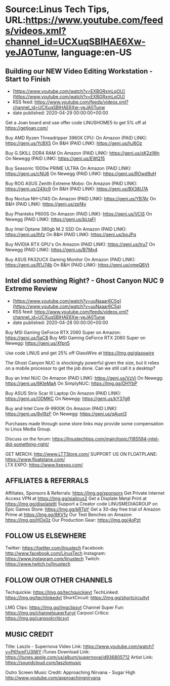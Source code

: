 # Source:Linus Tech Tips, URL:https://www.youtube.com/feeds/videos.xml?channel_id=UCXuqSBlHAE6Xw-yeJA0Tunw, language:en-US

## Building our NEW Video Editing Workstation - Start to Finish
 - [https://www.youtube.com/watch?v=EXBGRxmLqOU](https://www.youtube.com/watch?v=EXBGRxmLqOU)
 - RSS feed: https://www.youtube.com/feeds/videos.xml?channel_id=UCXuqSBlHAE6Xw-yeJA0Tunw
 - date published: 2020-04-29 00:00:00+00:00

Get a Joan board and use offer code LINUSHOME5 to get 5% off at https://getjoan.com/

Buy AMD Ryzen Threadripper 3960X CPU:
On Amazon (PAID LINK): https://geni.us/YcBX5
On B&H (PAID LINK): https://geni.us/hJ6Oz

Buy G.SKILL DDR4 RAM
On Amazon (PAID LINK): https://geni.us/sK2zlWn
On Newegg (PAID LINK): https://geni.us/EWQ15

Buy Seasonic 1000w PRIME ULTRA
On Amazon (PAID LINK): https://geni.us/cNU6
On Newegg (PAID LINK): https://geni.us/ROwd9uH

Buy ROG ASUS Zenith Extreme Mobo:
On Amazon (PAID LINK): https://geni.us/24Xc9
On B&H (PAID LINK): https://geni.us/BX38U7A

Buy Noctua NH-U14S
On Amazon (PAID LINK): https://geni.us/YB7Ar
On B&H (PAID LINK): https://geni.us/zpf4v

Buy Phanteks P600S
On Amazon (PAID LINK): https://geni.us/VClS
On Newegg (PAID LINK): https://geni.us/bLtaFI

Buy Intel Optane 380gb M.2 SSD
On Amazon (PAID LINK): https://geni.us/Ihfz
On B&H (PAID LINK): https://geni.us/boJPq

Buy NVIDIA RTX GPU's
On Amazon (PAID LINK): https://geni.us/tru7
On Newegg (PAID LINK): https://geni.us/B7Mx4

Buy ASUS PA32UCX Gaming Monitor
On Amazon (PAID LINK): https://geni.us/R1J74b
On B&H (PAID LINK): https://geni.us/vmeQ6Vt

## Intel did something Right? - Ghost Canyon NUC 9 Extreme Review
 - [https://www.youtube.com/watch?v=uuNaaar6C5g](https://www.youtube.com/watch?v=uuNaaar6C5g)
 - RSS feed: https://www.youtube.com/feeds/videos.xml?channel_id=UCXuqSBlHAE6Xw-yeJA0Tunw
 - date published: 2020-04-28 00:00:00+00:00

Buy MSI Gaming GeForce RTX 2060 Super on Amazon: https://geni.us/5aC8
Buy MSI Gaming GeForce RTX 2060 Super on Newegg: https://geni.us/Xfpn5

Use code LINUS and get 25% off GlassWire at https://lmg.gg/glasswire

The Ghost Canyon NUC is shockingly powerful given the size, but it relies on a mobile processor to get the job done. Can we still call it a desktop?

Buy an Intel NUC 
On Amazon (PAID LINK): https://geni.us/VzVi 
On Newegg: https://geni.us/6KIeMaA 
On SimplyNUC: https://lmg.gg/DHYbP

Buy ASUS Strix Scar III Laptop
On Amazon (PAID LINK): https://geni.us/ODMKC
On Newegg: https://geni.us/kY37gR

Buy and Intel Core i9-9900K
On Amazon (PAID LINK): https://geni.us/8vI9zF
On Newegg: https://geni.us/qAuxt3

Purchases made through some store links may provide some compensation to Linus Media Group.

Discuss on the forum: https://linustechtips.com/main/topic/1185594-intel-did-something-right/

GET MERCH: http://www.LTTStore.com/
SUPPORT US ON FLOATPLANE: https://www.floatplane.com/  
LTX EXPO: https://www.ltxexpo.com/   

AFFILIATES & REFERRALS
---------------------------------------------------
Affiliates, Sponsors & Referrals: https://lmg.gg/sponsors
Get Private Internet Access VPN at https://lmg.gg/pialinus2
Get a Displate Metal Print at https://lmg.gg/displateltt
Support a Creator code LINUSMEDIAGROUP on Epic Games Store: https://lmg.gg/kRTpY
Get a 30-day free trial of Amazon Prime at https://lmg.gg/8KV1v
Our Test Benches on Amazon: https://lmg.gg/HOx0z
Our Production Gear: https://lmg.gg/4oPzt
 
FOLLOW US ELSEWHERE
---------------------------------------------------  
Twitter: https://twitter.com/linustech
Facebook: http://www.facebook.com/LinusTech
Instagram: https://www.instagram.com/linustech
Twitch: https://www.twitch.tv/linustech

FOLLOW OUR OTHER CHANNELS
---------------------------------------------------  
Techquickie: https://lmg.gg/techquickieyt
TechLinked: https://lmg.gg/techlinkedyt
ShortCircuit: https://lmg.gg/shortcircuityt

LMG Clips: https://lmg.gg/lmgclipsyt
Channel Super Fun: https://lmg.gg/channelsuperfunyt
Carpool Critics: https://lmg.gg/carpoolcriticsyt

MUSIC CREDIT
---------------------------------------------------  
Title: Laszlo - Supernova
Video Link: https://www.youtube.com/watch?v=PKfxmFU3lWY
iTunes Download Link: https://itunes.apple.com/us/album/supernova/id936805712
Artist Link: https://soundcloud.com/laszlomusic

Outro Screen Music Credit: Approaching Nirvana - Sugar High http://www.youtube.com/approachingnirvana

